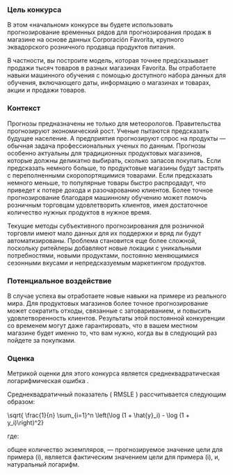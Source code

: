 ### Цель конкурса

В этом «начальном» конкурсе вы будете использовать прогнозирование временных рядов для прогнозирования продаж в магазине на основе данных Corporación Favorita, крупного эквадорского розничного продавца продуктов питания.

В частности, вы построите модель, которая точнее предсказывает продажи тысяч товаров в разных магазинах Favorita. Вы отработаете навыки машинного обучения с помощью доступного набора данных для обучения, включающего даты, информацию о магазинах и товарах, акции и продажи товаров.

### Контекст

Прогнозы предназначены не только для метеорологов. Правительства прогнозируют экономический рост. Ученые пытаются предсказать будущее население. А предприятия прогнозируют спрос на продукты — обычная задача профессиональных ученых по данным. Прогнозы особенно актуальны для традиционных продуктовых магазинов, которые должны деликатно выбирать, сколько запасов покупать. Если предсказать немного больше, то продуктовые магазины будут застрять с переполненными скоропортящимися товарами. Если предсказать немного меньше, то популярные товары быстро распродадут, что приведет к потере дохода и разочарованию клиентов. Более точное прогнозирование благодаря машинному обучению может помочь розничным торговцам удовлетворить клиентов, имея достаточное количество нужных продуктов в нужное время.

Текущие методы субъективного прогнозирования для розничной торговли имеют мало данных для их поддержки и вряд ли будут автоматизированы. Проблема становится еще более сложной, поскольку ритейлеры добавляют новые локации с уникальными потребностями, новыми продуктами, постоянно меняющимися сезонными вкусами и непредсказуемым маркетингом продуктов.

### Потенциальное воздействие

В случае успеха вы отработаете новые навыки на примере из реального мира. Для продуктовых магазинов более точное прогнозирование может сократить отходы, связанные с затовариванием, и повысить удовлетворенность клиентов. Результаты этой постоянной конкуренции со временем могут даже гарантировать, что в вашем местном магазине будет именно то, что вам нужно, когда вы в следующий раз пойдете за покупками.

### Оценка

Метрикой оценки для этого конкурса является среднеквадратическая логарифмическая ошибка .

Среднеквадратичный показатель ( RMSLE ) рассчитывается следующим образом:

\sqrt{ \frac{1}{n} \sum_{i=1}^n \left(\log (1 + \hat{y}_i) - \log (1 + y_i)\right)^2}

где:

общее количество экземпляров,
— прогнозируемое значение цели для примера (i),
является фактическим значением цели для примера (i), и,
натуральный логарифм.

